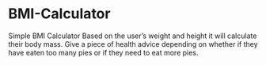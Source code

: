 # BMI-Calculator
Simple BMI Calculator
 Based on the user’s weight and height it will calculate their body mass.
 Give a piece of health advice depending on whether if they have eaten too many pies or if they need to eat more pies.

